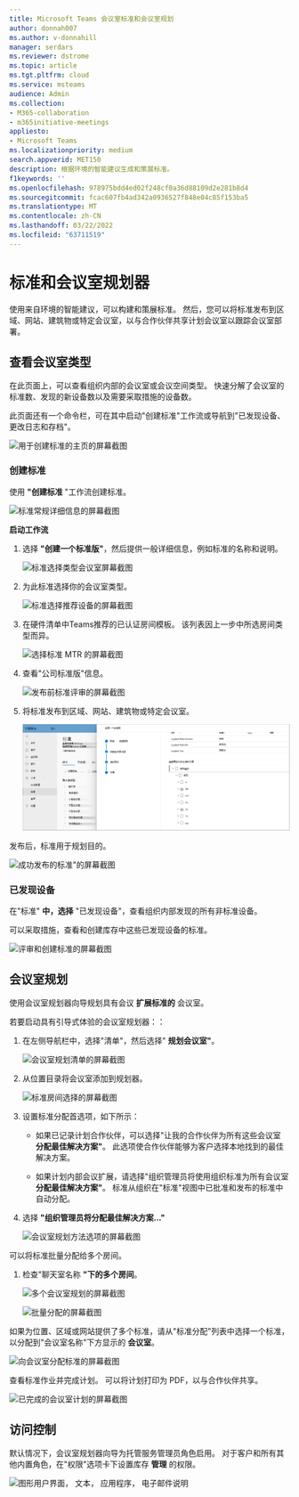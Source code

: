 ```yaml
---
title: Microsoft Teams 会议室标准和会议室规划
author: donnah007
ms.author: v-donnahill
manager: serdars
ms.reviewer: dstrome
ms.topic: article
ms.tgt.pltfrm: cloud
ms.service: msteams
audience: Admin
ms.collection:
- M365-collaboration
- m365initiative-meetings
appliesto:
- Microsoft Teams
ms.localizationpriority: medium
search.appverid: MET150
description: 根据环境的智能建议生成和策展标准。
f1keywords: ''
ms.openlocfilehash: 978975bdd4ed02f248cf0a36d88109d2e281b8d4
ms.sourcegitcommit: fcac607fb4ad342a0936527f848e04c85f153ba5
ms.translationtype: MT
ms.contentlocale: zh-CN
ms.lasthandoff: 03/22/2022
ms.locfileid: "63711519"
---
```

# <a name="standards-and-room-planner"></a>标准和会议室规划器

使用来自环境的智能建议，可以构建和策展标准。 然后，您可以将标准发布到区域、网站、建筑物或特定会议室，以与合作伙伴共享计划会议室以跟踪会议室部署。

## <a name="view-meeting-room-types"></a>查看会议室类型

在此页面上，可以查看组织内部的会议室或会议空间类型。 快速分解了会议室的标准数、发现的新设备数以及需要采取措施的设备数。

此页面还有一个命令栏，可在其中启动"创建标准"工作流或导航到"已发现设备、更改日志和存档"。

![用于创建标准的主页的屏幕截图](../media/standards-and-room-planner-001.png)
### <a name="create-standards"></a>创建标准

使用 **"创建标准** "工作流创建标准。

![标准常规详细信息的屏幕截图](../media/standards-and-room-planner-001.png)

**启动工作流**

1. 选择 **"创建一个标准版"**，然后提供一般详细信息，例如标准的名称和说明。

   ![标准选择类型会议室屏幕截图](../media/standards-and-room-planner-002.png)

1. 为此标准选择你的会议室类型。

   ![标准选择推荐设备的屏幕截图](../media/standards-and-room-planner-003.png)

1. 在硬件清单中Teams推荐的已认证房间模板。 该列表因上一步中所选房间类型而异。

   ![选择标准 MTR 的屏幕截图](../media/standards-and-room-planner-004.png)


1. 查看"公司标准版"信息。

   ![发布前标准评审的屏幕截图](../media/standards-and-room-planner-005.png)

1. 将标准发布到区域、网站、建筑物或特定会议室。

   ![发布标准的位置的屏幕截图。](../media/standards-and-room-planner-006.png)

发布后，标准用于规划目的。

![成功发布的标准"的屏幕截图](../media/standards-and-room-planner-008.png)
### <a name="discovered-devices"></a>已发现设备

在"标准" **中，选择** "已发现设备"，查看组织内部发现的所有非标准设备。


可以采取措施，查看和创建库存中这些已发现设备的标准。

![评审和创建标准的屏幕截图](../media/standards-and-room-planner-009.png)

## <a name="room-planning"></a>会议室规划

使用会议室规划器向导规划具有会议 **扩展标准的** 会议室。

若要启动具有引导式体验的会议室规划器：：

1. 在左侧导航栏中，选择"清单"，然后选择" **规划会议室"**。

   ![会议室规划清单的屏幕截图](../media/standards-and-room-planner-010.png)

1. 从位置目录将会议室添加到规划器。

   ![标准房间选择的屏幕截图](../media/standards-and-room-planner-011.png)

1. 设置标准分配首选项，如下所示：

   - 如果已记录计划合作伙伴，可以选择"让我的合作伙伴为所有这些会议室 **分配最佳解决方案"**。 此选项使合作伙伴能够为客户选择本地找到的最佳解决方案。

   - 如果计划内部会议扩展，请选择"组织管理员将使用组织标准为所有会议室 **分配最佳解决方案"**。 标准从组织在"标准"视图中已批准和发布的标准中自动分配。

1. 选择 **"组织管理员将分配最佳解决方案..."**

   ![会议室规划方法选项的屏幕截图](../media/standards-and-room-planner-012.png)

可以将标准批量分配给多个房间。

1. 检查"聊天室名称 **"下的多个房间**。

   ![多个会议室规划的屏幕截图](../media/standards-and-room-planner-013.png)

   ![批量分配的屏幕截图](../media/standards-and-room-planner-014.png)

如果为位置、区域或网站提供了多个标准，请从"标准分配"列表中选择一个标准，以分配到"会议室名称"下方显示的 **会议室**。

![向会议室分配标准的屏幕截图](../media/standards-and-room-planner-015.png)

查看标准作业并完成计划。 可以将计划打印为 PDF，以与合作伙伴共享。

![已完成的会议室计划的屏幕截图](../media/standards-and-room-planner-016.png)

## <a name="access-control"></a>访问控制

默认情况下，会议室规划器向导为托管服务管理员角色启用。 对于客户和所有其他内置角色，在"权限"选项卡下设置库存 **管理** 的权限。

![图形用户界面， 文本， 应用程序， 电子邮件说明](../media/standards-and-room-planner-017.png)
